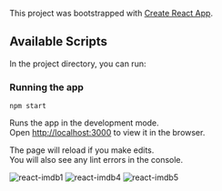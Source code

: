 This project was bootstrapped with [Create React App](https://github.com/facebook/create-react-app).

## Available Scripts

In the project directory, you can run:

###  Running the app

`npm start`

Runs the app in the development mode.<br />
Open [http://localhost:3000](http://localhost:3000) to view it in the browser.

The page will reload if you make edits.<br />
You will also see any lint errors in the console.

![react-imdb1](https://user-images.githubusercontent.com/22078200/90702193-a74c0d00-e258-11ea-8fc0-a047d8c46c8e.PNG)
![react-imdb4](https://user-images.githubusercontent.com/22078200/90702400-293c3600-e259-11ea-840a-ac3d37752de7.PNG)
![react-imdb5](https://user-images.githubusercontent.com/22078200/90702480-5f79b580-e259-11ea-8f38-3cce64e23bbe.PNG)


